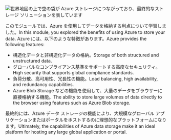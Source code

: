 ![世界地図の上で空の袋が Azure ストレージにつながっており、最終的なストレージ ソリューションを表しています](../media/6-heading.png)

<span data-ttu-id="44334-102">このモジュールでは、Azure を使用してデータを格納する利点について学習しました。</span><span class="sxs-lookup"><span data-stu-id="44334-102">In this module, you explored the benefits of using Azure to store your data.</span></span> <span data-ttu-id="44334-103">Azure には、以下のような特徴があります。</span><span class="sxs-lookup"><span data-stu-id="44334-103">Azure provides the following features:</span></span>

- <span data-ttu-id="44334-104">構造化データと非構造化データの格納。</span><span class="sxs-lookup"><span data-stu-id="44334-104">Storage of both structured and unstructured data.</span></span>
- <span data-ttu-id="44334-105">グローバルなコンプライアンス基準をサポートする高度なセキュリティ。</span><span class="sxs-lookup"><span data-stu-id="44334-105">High security that supports global compliance standards.</span></span>
- <span data-ttu-id="44334-106">負荷分散、高可用性、冗長性の機能。</span><span class="sxs-lookup"><span data-stu-id="44334-106">Load balancing, high availability, and redundancy capabilities.</span></span>
- <span data-ttu-id="44334-107">Azure Blob Storage などの機能を使用して、大量のデータをブラウザーに直接格納する機能。</span><span class="sxs-lookup"><span data-stu-id="44334-107">The ability to store large volumes of data directly to the browser using features such as Azure Blob storage.</span></span>

<span data-ttu-id="44334-108">最終的には、Azure データ ストレージの機能により、大規模なグローバル アプリケーションまたはポータルをホストするのに理想的なプラットフォームになります。</span><span class="sxs-lookup"><span data-stu-id="44334-108">Ultimately, the capabilities of Azure data storage make it an ideal platform for hosting any large global application or portal.</span></span>